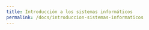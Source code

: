 ```yaml
---
title: Introducción a los sistemas informáticos
permalink: /docs/introduccion-sistemas-informaticos
---
```

<TODO>

